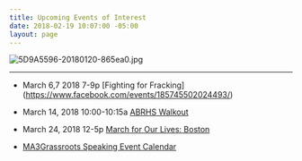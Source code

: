 ```yaml
---
title: Upcoming Events of Interest
date: 2018-02-19 10:07:00 -05:00
layout: page
---
```


![5D9A5596-20180120-865ea0.jpg](/uploads/5D9A5596-20180120-865ea0.jpg)

---

* March 6,7 2018 7-9p [Fighting for Fracking]
(https://www.facebook.com/events/185745502024493/)


* March 14, 2018 10:00-10:15a  [ABRHS Walkout](https://actionnetwork.org/events/abrhs-walkout)


* March 24, 2018 12-5p [March for Our Lives: Boston](https://www.facebook.com/events/1607397545975790/)


* [MA3Grassroots Speaking Event Calendar](https://www.ma3grassroots.com/event-calendar)